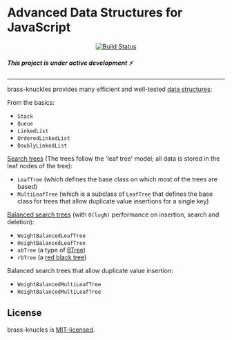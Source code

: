 Advanced Data Structures for JavaScript
=======================================
<p align="center">
  <a href="https://circleci.com/gh/Letladi/brass-knuckles">
    <img src="https://circleci.com/gh/Letladi/brass-knuckles.svg?style=svg" alt="Build Status">
  </a>
</p>

##### This project is under active development ⚡️

-------------------------------------------

brass-knuckles provides many efficient and well-tested [data structures][]:

From the basics:
- `Stack`
- `Queue`
- `LinkedList`
- `OrderedLinkedList`
- `DoublyLinkedList`



[Search trees][] (The trees follow the 'leaf tree' model; all data is stored in the leaf nodes of the tree):
- `LeafTree` (which defines the base class on which most of the trees are based)
- `MultiLeafTree` (which is a subclass of `LeafTree` that defines the base class for trees
that allow duplicate value insertions for a single key)


[Balanced search trees][] (with `O(logN)` performance on insertion, search and deletion):
- `WeightBalancedLeafTree`
- `HeightBalancedLeafTree`
- `abTree` (a type of [BTree][])
- `rbTree` (a [red black tree][])


Balanced search trees that allow duplicate value insertion:
- `WeightBalancedMultiLeafTree`
- `HeightBalancedMultiLeafTree`


[BTree]: https://en.wikipedia.org/wiki/B-tree
[Balanced search trees]: https://en.wikipedia.org/wiki/Self-balancing_binary_search_tree
[red black tree]: https://en.wikipedia.org/wiki/Red%E2%80%93black_tree
[data structures]: https://www.amazon.com/Advanced-Data-Structures-Peter-Brass/dp/0521880378/ref=sr_1_2?ie=UTF8&qid=1541833203&sr=8-2&keywords=advanced+data+structures
[Search trees]: https://en.wikipedia.org/wiki/Search_tree

License
-------

brass-knucles is [MIT-licensed](https://opensource.org/licenses/MIT).
